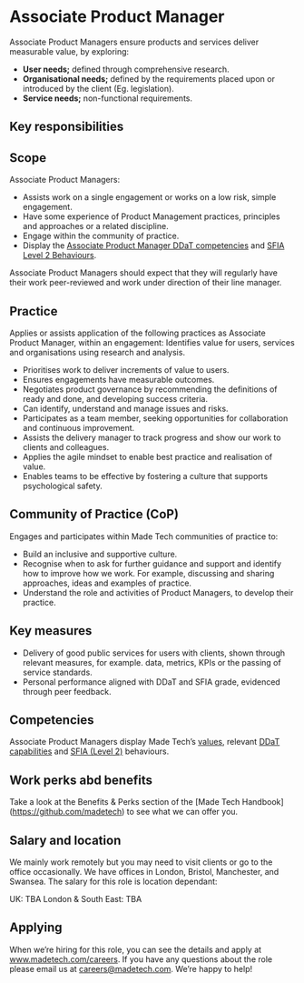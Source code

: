 # Associate Product Manager

Associate Product Managers ensure products and services deliver measurable value, by exploring:
- **User needs;** defined through comprehensive research. 
- **Organisational needs;** defined by the requirements placed upon or introduced by the client (Eg. legislation).
- **Service needs;** non-functional requirements.

## Key responsibilities

## Scope
Associate Product Managers:
- Assists work on a single engagement or works on a low risk, simple engagement.
- Have some experience of Product Management practices, principles and approaches or a related discipline.
- Engage within the community of practice.
- Display the [Associate Product Manager DDaT competencies](https://www.gov.uk/guidance/product-manager#associate-product-manager) and [SFIA Level 2 Behaviours](https://sfia-online.org/en/sfia-8/responsibilities/level-2).

Associate Product Managers should expect that they will regularly have their work peer-reviewed and work under direction of their line manager.

## Practice
Applies or assists application of the following practices as Associate Product Manager, within an engagement:
Identifies value for users, services and organisations using research and analysis.
- Prioritises work to deliver increments of value to users.  
- Ensures engagements have measurable outcomes.
- Negotiates product governance by recommending the definitions of ready and done, and developing success criteria.
- Can identify, understand and manage issues and risks.
- Participates as a team member, seeking opportunities for collaboration and continuous improvement.
- Assists the delivery manager to track progress and show our work to clients and colleagues.
- Applies the agile mindset to enable best practice and realisation of value.
- Enables teams to be effective by fostering a culture that supports psychological safety. 

## Community of Practice (CoP)
Engages and participates within Made Tech communities of practice to:
- Build an inclusive and supportive culture.
- Recognise when to ask for further guidance and support and identify how to improve how we work. For example, discussing and sharing approaches, ideas and examples of practice.
- Understand the role and activities of Product Managers, to develop their practice. 

## Key measures
- Delivery of good public services for users with clients, shown through relevant measures, for example. data, metrics, KPIs or the passing of service standards.
- Personal performance aligned with DDaT and SFIA grade, evidenced through peer feedback.

## Competencies
Associate Product Managers display Made Tech’s [values](https://github.com/madetech/handbook/blob/main/company/about.md), relevant [DDaT capabilities](https://www.gov.uk/guidance/product-manager) and [SFIA (Level 2)](https://sfia-online.org/en/sfia-8/responsibilities/level-2) behaviours.

## Work perks abd benefits
Take a look at the Benefits & Perks section of the [Made Tech Handbook] (https://github.com/madetech) to see what we can offer you. 

## Salary and location

We mainly work remotely but you may need to visit clients or go to the office occasionally. We have offices in London, Bristol, Manchester, and Swansea. 
The salary for this role is location dependant:

UK: TBA
London & South East: TBA


## Applying

When we’re hiring for this role, you can see the details and apply at www.madetech.com/careers. If you have any questions about the role please email us at careers@madetech.com. We’re happy to help!
